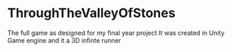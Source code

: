 # ThroughTheValleyOfStones
The full game as designed for my final year project
It was created in Unity Game engine and it a 3D infinte runner

